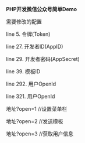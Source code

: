 **PHP开发微信公众号简单Demo**

需要修改的配置

line 5.  令牌(Token)

line 27.    开发者ID(AppID)

line 29.    开发者密码(AppSecret)

line 39.    模板ID

line 292.   用户OpenId

line 321.   用户OpenId

地址?open=1 //设置菜单栏

地址?open=2 //发送模板

地址?open=3 //获取用户信息
